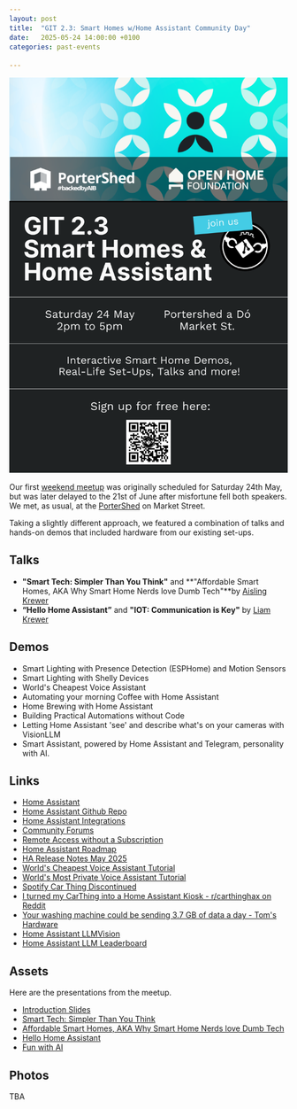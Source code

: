 ```yaml
---
layout: post
title:  "GIT 2.3: Smart Homes w/Home Assistant Community Day"
date:   2025-05-24 14:00:00 +0100
categories: past-events

---
```

![GIT 2.2: Smart Homes w/Home Assistant Community Day](/assets/2.3/poster.png)

Our first [weekend meetup](https://www.meetup.com/galway-information-technology/events/307522026/) was originally scheduled for Saturday 24th May, but was later delayed to the 21st of June after misfortune fell both speakers. We met, as usual, at the [PorterShed](https://www.google.com/maps/place/PorterShed/@53.2734788,-9.0534656,17z/data=!3m1!4b1!4m6!3m5!1s0x485b96e5c4af853f:0x3535a8060a8c257d!8m2!3d53.2734788!4d-9.0534656!16s%2Fg%2F11c0xpjshy?entry=ttu) on Market Street.

Taking a slightly different approach, we featured a combination of talks and hands-on demos that included hardware from our existing set-ups.

## Talks
- **"Smart Tech: Simpler Than You Think"** and **"Affordable Smart Homes, AKA Why Smart Home Nerds love Dumb Tech"**by [Aisling Krewer](https://www.linkedin.com/in/aislingkrewer/)
- **“Hello Home Assistant”** and **"IOT: Communication is Key"** by [Liam Krewer](https://www.linkedin.com/in/liamkrewer/)

## Demos

- Smart Lighting with Presence Detection (ESPHome) and Motion Sensors
- Smart Lighting with Shelly Devices
- World's Cheapest Voice Assistant
- Automating your morning Coffee with Home Assistant
- Home Brewing with Home Assistant
- Building Practical Automations without Code
- Letting Home Assistant 'see' and describe what's on your cameras with VisionLLM
- Smart Assistant, powered by Home Assistant and Telegram, personality with AI.

## Links

- [Home Assistant](https://www.home-assistant.io/)
- [Home Assistant Github Repo](https://github.com/home-assistant/core)
- [Home Assistant Integrations](https://www.home-assistant.io/integrations/)
- [Community Forums](https://community.home-assistant.io/)
- [Remote Access without a Subscription](https://www.home-assistant.io/docs/configuration/remote/)
- [Home Assistant Roadmap](https://www.home-assistant.io/blog/2025/05/09/roadmap-2025h1/)
- [HA Release Notes May 2025](https://www.home-assistant.io/blog/2025/05/07/release-20255/)
- [World's Cheapest Voice Assistant Tutorial](https://www.home-assistant.io/voice_control/thirteen-usd-voice-remote/)
- [World's Most Private Voice Assistant Tutorial](https://www.home-assistant.io/voice_control/worlds-most-private-voice-assistant/)
- [Spotify Car Thing Discontinued](https://support.spotify.com/us/article/car-thing-discontinued/)
- [I turned my CarThing into a Home Assistant Kiosk - r/carthinghax on Reddit](https://www.reddit.com/r/carthinghax/comments/1e0my55/turned_my_car_thing_into_a_home_assistant_kiosk/)
- [Your washing machine could be sending 3.7 GB of data a day - Tom's Hardware](https://www.tomshardware.com/networking/your-washing-machine-could-be-sending-37-gb-of-data-a-day)
- [Home Assistant LLMVision](https://github.com/valentinfrlch/ha-llmvision)
- [Home Assistant LLM Leaderboard](https://github.com/allenporter/home-assistant-datasets/tree/main/reports#home-llm-leaderboard)

## Assets

Here are the presentations from the meetup.

- [Introduction Slides](/assets/2.3/intro.pdf)
- [Smart Tech: Simpler Than You Think](/assets/2.3/smarttech.pdf)
- [Affordable Smart Homes, AKA Why Smart Home Nerds love Dumb Tech](/assets/2.3/affordablesmarthomes.pdf)
- [Hello Home Assistant](/assets/2.3/hello.pdf)
- [Fun with AI](/assets/2.3/AI.pdf)

## Photos 

TBA